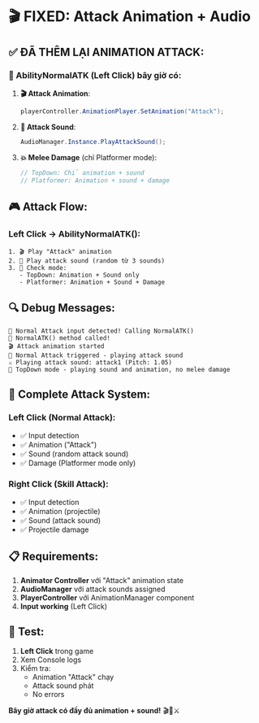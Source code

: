 # 🎬 FIXED: Attack Animation + Audio

## ✅ ĐÃ THÊM LẠI ANIMATION ATTACK:

### 🎯 AbilityNormalATK (Left Click) bây giờ có:

1. **🎬 Attack Animation**:
   ```csharp
   playerController.AnimationPlayer.SetAnimation("Attack");
   ```

2. **🎵 Attack Sound**:
   ```csharp
   AudioManager.Instance.PlayAttackSound();
   ```

3. **💥 Melee Damage** (chỉ Platformer mode):
   ```csharp
   // TopDown: Chỉ animation + sound
   // Platformer: Animation + sound + damage
   ```

## 🎮 Attack Flow:

### Left Click → AbilityNormalATK():
```
1. 🎬 Play "Attack" animation
2. 🎵 Play attack sound (random từ 3 sounds)
3. 🎯 Check mode:
   - TopDown: Animation + Sound only
   - Platformer: Animation + Sound + Damage
```

## 🔍 Debug Messages:

```
🎯 Normal Attack input detected! Calling NormalATK()
🎯 NormalATK() method called!
🎬 Attack animation started
🎯 Normal Attack triggered - playing attack sound
⚔️ Playing attack sound: attack1 (Pitch: 1.05)
🎯 TopDown mode - playing sound and animation, no melee damage
```

## 🎯 Complete Attack System:

### Left Click (Normal Attack):
- ✅ Input detection
- ✅ Animation ("Attack")
- ✅ Sound (random attack sound)
- ✅ Damage (Platformer mode only)

### Right Click (Skill Attack):
- ✅ Input detection  
- ✅ Animation (projectile)
- ✅ Sound (attack sound)
- ✅ Projectile damage

## 📋 Requirements:

1. **Animator Controller** với "Attack" animation state
2. **AudioManager** với attack sounds assigned
3. **PlayerController** với AnimationManager component
4. **Input working** (Left Click)

## 🧪 Test:

1. **Left Click** trong game
2. Xem Console logs
3. Kiểm tra:
   - Animation "Attack" chạy
   - Attack sound phát
   - No errors

**Bây giờ attack có đầy đủ animation + sound!** 🎬🎵⚔️

